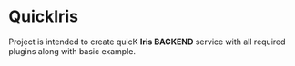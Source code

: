# QuickIris
Project is intended to create quicK **Iris BACKEND** service with all required plugins along with basic example.
